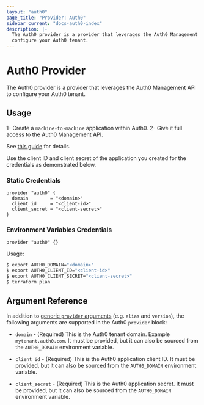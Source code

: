 ```yaml
---
layout: "auth0"
page_title: "Provider: Auth0"
sidebar_current: "docs-auth0-index"
description: |-
  The Auth0 provider is a provider that leverages the Auth0 Management API to
  configure your Auth0 tenant.
---
```


# Auth0 Provider

The Auth0 provider is a provider that leverages the Auth0 Management API to 
configure your Auth0 tenant.

## Usage

1- Create a `machine-to-machine` application within Auth0.
2- Give it full access to the Auth0 Management API.

See [this guide](https://auth0.com/docs/api/management/v2/create-m2m-app) for 
details.

Use the client ID and client secret of the application you created for the
credentials as demonstrated below.

### Static Credentials

```hcl
provider "auth0" {
  domain        = "<domain>"
  client_id     = "<client-id>"
  client_secret = "<client-secret>"
}
```

### Environment Variables Credentials

```hcl
provider "auth0" {}
```

Usage:

```sh
$ export AUTH0_DOMAIN="<domain>"
$ export AUTH0_CLIENT_ID="<client-id>"
$ export AUTH0_CLIENT_SECRET="<client-secret>"
$ terraform plan
```

## Argument Reference

In addition to [generic `provider` arguments](https://www.terraform.io/docs/configuration/providers.html)
(e.g. `alias` and `version`), the following arguments are supported in the Auth0
 `provider` block:

* `domain` - (Required) This is the Auth0 tenant domain. Example `mytenant.auth0.com`.
  It must be provided, but it can also be sourced from the `AUTH0_DOMAIN` 
  environment variable.

* `client_id` - (Required) This is the Auth0 application client ID. It must be
  provided, but it can also be sourced from the `AUTH0_DOMAIN` environment variable.

* `client_secret` - (Required) This is the Auth0 application secret. It must be
  provided, but it can also be sourced from the `AUTH0_DOMAIN` environment variable.
